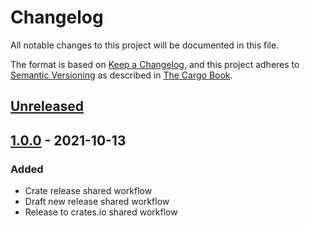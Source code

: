 # Changelog

All notable changes to this project will be documented in this file.

The format is based on [Keep a Changelog](https://keepachangelog.com/en/1.0.0/),
and this project adheres to [Semantic Versioning](https://semver.org/spec/v2.0.0.html) as described in [The Cargo Book](https://doc.rust-lang.org/cargo/reference/manifest.html#the-version-field).

## [Unreleased]

## [1.0.0] - 2021-10-13

### Added

- Crate release shared workflow
- Draft new release shared workflow
- Release to crates.io shared workflow

[Unreleased]: https://github.com/monero-rs/workflows/compare/v1.0.0...HEAD
[1.0.0]: https://github.com/monero-rs/workflows/compare/38f5205bf6af87a41fdbc6c80e101e13876fb915...v1.0.0
